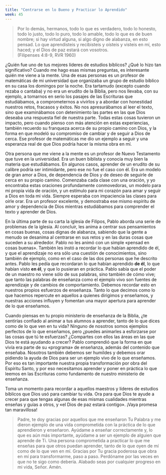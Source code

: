 ```yaml
---
title: "Centrarse en lo Bueno y Practicar lo Aprendido"
week: 45
---
```


> Por lo demás, hermanos, todo lo que es verdadero, todo lo honesto,
> todo lo justo, todo lo puro, todo lo amable, todo lo que es de buen
> nombre; si hay virtud alguna, si algo digno de alabanza, en esto
> pensad. Lo que aprendisteis y recibisteis y oísteis y visteis en mí,
> esto haced; y el Dios de paz estará con vosotros.\
> (Filipenses 4:8-9, RVR 1960)

¿Quién fue uno de tus mejores líderes de estudios bíblicos? ¿Qué lo
hizo tan significativo? Cuando me hago esas mismas preguntas, es
interesante quién me viene a la mente. Una de esas personas es un
profesor de matemáticas de mi universidad que organizaba un grupo de
estudio bíblico en su casa los domingos por la noche. Era tartamudo
(excepto cuando rezaba o cantaba) y no era un erudito de la Biblia, pero
nos llevaba, con su ejemplo, a tomarnos en serio los pasajes de las
Escrituras que estudiábamos, a comprometernos a vivirlos y a abordar con
honestidad nuestros retos, fracasos y éxitos. No nos apresurábamos al
leer el texto, sino que examinábamos con detenimiento las partes en las
que Dios deseaba una respuesta fiel de nuestra parte. Todas estas cosas
tuvieron un impacto, pero cuando pienso con más atención en estas
experiencias, también recuerdo su franqueza acerca de su propio camino
con Dios, y la forma en que modeló su compromiso de cambiar y de seguir
a Dios de cerca. Ese profesor de matemáticas me dio un ejemplo a seguir
y una esperanza real de que Dios podría hacer la misma obra en mí.

Otra persona que me viene a la mente es un profesor de Nuevo Testamento
que tuve en la universidad. Era un buen biblista y conocía muy bien la
materia que estudiábamos. En algunos casos, aprender de un erudito de su
calibre podría ser intimidante, pero ese no fue el caso con él. Era un
modelo de gran amor a Dios, de dependencia de Dios y de deseo de
seguirle de cerca en su propio camino. Comenzaba cada clase con una
oración, y yo encontraba estas oraciones profundamente conmovedoras, un
modelo para mi propia vida de oración, y un estímulo para mi corazón
para amar y seguir a Dios en toda mi vida. Siempre esperaba con
impaciencia las clases para oírle orar. Era un profesor excelente, y
demostraba ese mismo espíritu de amor y dependencia de Dios mientras
estudiábamos para comprender el texto y aprender de Dios.

En la última parte de su carta la iglesia de Filipos, Pablo aborda una
serie de problemas de la iglesia. Al concluir, les anima a centrar sus
pensamientos en cosas buenas, cosas dignas de alabanza, sabiendo que la
gente a menudo se desanima al centrarse en sus retos y en las duras
cosas que suceden a su alrededor. Pablo no les animó con un simple
«pensad en cosas buenas». También les instó a recordar lo que habían
aprendido de él, y que el aprendizaje no era sólo una cuestión de
conocimientos, sino también de ejemplo, como en el caso de las dos
personas que he descrito antes. Pablo les pedía que recordaran lo que
habían aprendido **de él**, lo que habían visto **en él**, y que lo
pusieran en práctica. Pablo sabía que el poder de un maestro no viene
sólo de sus palabras, sino también de cómo vive; que tanto las palabras
de enseñanza como el ejemplo vivo son fuentes de aprendizaje y de
cambios de comportamiento. Debemos recordar esto en nuestros propios
esfuerzos de enseñanza. Tanto lo que decimos como lo que hacemos
repercute en aquellos a quienes dirigimos y enseñamos, y nuestras
acciones influyen y fomentan una mayor apertura para aprender de lo que
enseñamos.

Cuando piensas en tu propio ministerio de enseñanza de la Biblia, ¿te
sentirías confiado al animar a tus alumnos a aprender, tanto de lo que
dices como de lo que ven en tu vida? Ninguno de nosotros somos ejemplos
perfectos de lo que enseñamos, pero ¿puedes animarles a esforzarse por
las cosas que tú te esfuerzas? ¿Compartes con ellos las áreas en las que
Dios te está ayudando a crecer? Pablo comprendió que la forma en que
vivía era parte de su «programa» de enseñanza, además del contenido que
enseñaba. Nosotros también debemos ser humildes y debemos orar pidiendo
la ayuda de Dios para ser un ejemplo vivo de lo que enseñamos. Por eso
es tan importante nuestra propia transformación por obra del Espíritu
Santo, y por eso necesitamos aprender y poner en práctica lo que leemos
en las Escrituras como fundamento de nuestro ministerio de enseñanza.

Toma un momento para recordar a aquellos maestros y líderes de estudios
bíblicos que Dios usó para cambiar tu vida. Ora para que Dios te ayude a
crecer para que tengas algunas de esas mismas cualidades mientras
enseñas y guías a otros, y «el Dios de paz estará contigo». ¡Vaya
promesa tan maravillosa!

> Padre, te doy gracias por aquellos que me enseñaron Tu Palabra y me
> dieron ejemplo de una vida comprometida con la práctica de lo que
> aprendieron y enseñaron. Ayúdame a enseñar correctamente y, lo que es
> aún más importante, ayúdame a ser un ejemplo de alguien que aprende de
> Ti. Una persona comprometida a practicar lo que me enseñas para que
> otros puedan aprender, tanto de lo que oyen de mí como de lo que ven
> en mí. Gracias por Tu gracia poderosa que obra en mí para
> transformarme, paso a paso. Perdóname por las veces en que no te sigo
> como debería. Alabado seas por cualquier progreso en mi vida, Señor.
> Amén.
